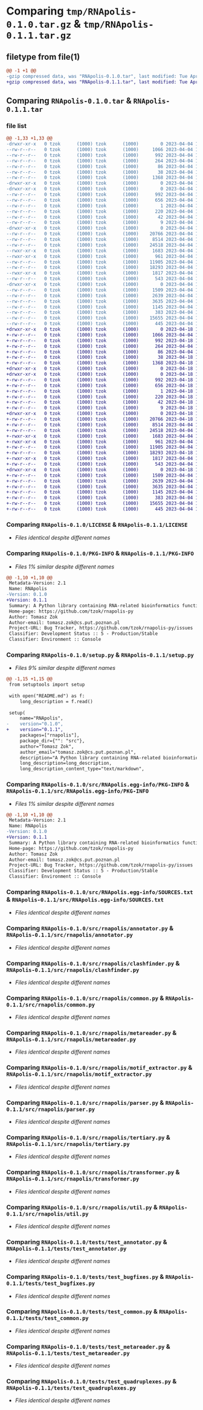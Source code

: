 # Comparing `tmp/RNApolis-0.1.0.tar.gz` & `tmp/RNApolis-0.1.1.tar.gz`

## filetype from file(1)

```diff
@@ -1 +1 @@
-gzip compressed data, was "RNApolis-0.1.0.tar", last modified: Tue Apr  4 15:16:14 2023, max compression
+gzip compressed data, was "RNApolis-0.1.1.tar", last modified: Tue Apr 18 11:56:10 2023, max compression
```

## Comparing `RNApolis-0.1.0.tar` & `RNApolis-0.1.1.tar`

### file list

```diff
@@ -1,33 +1,33 @@
-drwxr-xr-x   0 tzok      (1000) tzok      (1000)        0 2023-04-04 15:16:14.797824 RNApolis-0.1.0/
--rw-r--r--   0 tzok      (1000) tzok      (1000)     1066 2023-04-04 15:11:51.000000 RNApolis-0.1.0/LICENSE
--rw-r--r--   0 tzok      (1000) tzok      (1000)      992 2023-04-04 15:16:14.797824 RNApolis-0.1.0/PKG-INFO
--rw-r--r--   0 tzok      (1000) tzok      (1000)      264 2023-04-04 15:11:51.000000 RNApolis-0.1.0/README.md
--rw-r--r--   0 tzok      (1000) tzok      (1000)       86 2023-04-04 15:11:51.000000 RNApolis-0.1.0/pyproject.toml
--rw-r--r--   0 tzok      (1000) tzok      (1000)       38 2023-04-04 15:16:14.797824 RNApolis-0.1.0/setup.cfg
--rw-r--r--   0 tzok      (1000) tzok      (1000)     1368 2023-04-04 15:16:07.000000 RNApolis-0.1.0/setup.py
-drwxr-xr-x   0 tzok      (1000) tzok      (1000)        0 2023-04-04 15:16:14.794491 RNApolis-0.1.0/src/
-drwxr-xr-x   0 tzok      (1000) tzok      (1000)        0 2023-04-04 15:16:14.797824 RNApolis-0.1.0/src/RNApolis.egg-info/
--rw-r--r--   0 tzok      (1000) tzok      (1000)      992 2023-04-04 15:16:14.000000 RNApolis-0.1.0/src/RNApolis.egg-info/PKG-INFO
--rw-r--r--   0 tzok      (1000) tzok      (1000)      656 2023-04-04 15:16:14.000000 RNApolis-0.1.0/src/RNApolis.egg-info/SOURCES.txt
--rw-r--r--   0 tzok      (1000) tzok      (1000)        1 2023-04-04 15:16:14.000000 RNApolis-0.1.0/src/RNApolis.egg-info/dependency_links.txt
--rw-r--r--   0 tzok      (1000) tzok      (1000)      220 2023-04-04 15:16:14.000000 RNApolis-0.1.0/src/RNApolis.egg-info/entry_points.txt
--rw-r--r--   0 tzok      (1000) tzok      (1000)       42 2023-04-04 15:16:14.000000 RNApolis-0.1.0/src/RNApolis.egg-info/requires.txt
--rw-r--r--   0 tzok      (1000) tzok      (1000)        9 2023-04-04 15:16:14.000000 RNApolis-0.1.0/src/RNApolis.egg-info/top_level.txt
-drwxr-xr-x   0 tzok      (1000) tzok      (1000)        0 2023-04-04 15:16:14.797824 RNApolis-0.1.0/src/rnapolis/
--rw-r--r--   0 tzok      (1000) tzok      (1000)    20766 2023-04-04 15:16:07.000000 RNApolis-0.1.0/src/rnapolis/annotator.py
--rw-r--r--   0 tzok      (1000) tzok      (1000)     8514 2023-04-04 15:11:51.000000 RNApolis-0.1.0/src/rnapolis/clashfinder.py
--rw-r--r--   0 tzok      (1000) tzok      (1000)    24518 2023-04-04 15:16:07.000000 RNApolis-0.1.0/src/rnapolis/common.py
--rwxr-xr-x   0 tzok      (1000) tzok      (1000)     1683 2023-04-04 15:11:51.000000 RNApolis-0.1.0/src/rnapolis/metareader.py
--rwxr-xr-x   0 tzok      (1000) tzok      (1000)      961 2023-04-04 15:16:07.000000 RNApolis-0.1.0/src/rnapolis/motif_extractor.py
--rw-r--r--   0 tzok      (1000) tzok      (1000)    11905 2023-04-04 15:11:51.000000 RNApolis-0.1.0/src/rnapolis/parser.py
--rw-r--r--   0 tzok      (1000) tzok      (1000)    18293 2023-04-04 15:16:07.000000 RNApolis-0.1.0/src/rnapolis/tertiary.py
--rwxr-xr-x   0 tzok      (1000) tzok      (1000)     1817 2023-04-04 15:11:51.000000 RNApolis-0.1.0/src/rnapolis/transformer.py
--rw-r--r--   0 tzok      (1000) tzok      (1000)      543 2023-04-04 15:11:51.000000 RNApolis-0.1.0/src/rnapolis/util.py
-drwxr-xr-x   0 tzok      (1000) tzok      (1000)        0 2023-04-04 15:16:14.797824 RNApolis-0.1.0/tests/
--rw-r--r--   0 tzok      (1000) tzok      (1000)     1509 2023-04-04 15:11:51.000000 RNApolis-0.1.0/tests/test_annotator.py
--rw-r--r--   0 tzok      (1000) tzok      (1000)     2639 2023-04-04 15:16:07.000000 RNApolis-0.1.0/tests/test_bugfixes.py
--rw-r--r--   0 tzok      (1000) tzok      (1000)     3635 2023-04-04 15:16:07.000000 RNApolis-0.1.0/tests/test_common.py
--rw-r--r--   0 tzok      (1000) tzok      (1000)     1145 2023-04-04 15:11:51.000000 RNApolis-0.1.0/tests/test_metareader.py
--rw-r--r--   0 tzok      (1000) tzok      (1000)      383 2023-04-04 15:11:51.000000 RNApolis-0.1.0/tests/test_parser.py
--rw-r--r--   0 tzok      (1000) tzok      (1000)    15655 2023-04-04 15:16:07.000000 RNApolis-0.1.0/tests/test_quadruplexes.py
--rw-r--r--   0 tzok      (1000) tzok      (1000)      445 2023-04-04 15:11:51.000000 RNApolis-0.1.0/tests/test_tertiary.py
+drwxr-xr-x   0 tzok      (1000) tzok      (1000)        0 2023-04-18 11:56:10.468753 RNApolis-0.1.1/
+-rw-r--r--   0 tzok      (1000) tzok      (1000)     1066 2023-04-04 15:11:51.000000 RNApolis-0.1.1/LICENSE
+-rw-r--r--   0 tzok      (1000) tzok      (1000)      992 2023-04-18 11:56:10.468753 RNApolis-0.1.1/PKG-INFO
+-rw-r--r--   0 tzok      (1000) tzok      (1000)      264 2023-04-04 15:11:51.000000 RNApolis-0.1.1/README.md
+-rw-r--r--   0 tzok      (1000) tzok      (1000)       86 2023-04-04 15:11:51.000000 RNApolis-0.1.1/pyproject.toml
+-rw-r--r--   0 tzok      (1000) tzok      (1000)       38 2023-04-18 11:56:10.468753 RNApolis-0.1.1/setup.cfg
+-rw-r--r--   0 tzok      (1000) tzok      (1000)     1368 2023-04-18 11:55:24.000000 RNApolis-0.1.1/setup.py
+drwxr-xr-x   0 tzok      (1000) tzok      (1000)        0 2023-04-18 11:56:10.465419 RNApolis-0.1.1/src/
+drwxr-xr-x   0 tzok      (1000) tzok      (1000)        0 2023-04-18 11:56:10.468753 RNApolis-0.1.1/src/RNApolis.egg-info/
+-rw-r--r--   0 tzok      (1000) tzok      (1000)      992 2023-04-18 11:56:10.000000 RNApolis-0.1.1/src/RNApolis.egg-info/PKG-INFO
+-rw-r--r--   0 tzok      (1000) tzok      (1000)      656 2023-04-18 11:56:10.000000 RNApolis-0.1.1/src/RNApolis.egg-info/SOURCES.txt
+-rw-r--r--   0 tzok      (1000) tzok      (1000)        1 2023-04-18 11:56:10.000000 RNApolis-0.1.1/src/RNApolis.egg-info/dependency_links.txt
+-rw-r--r--   0 tzok      (1000) tzok      (1000)      220 2023-04-18 11:56:10.000000 RNApolis-0.1.1/src/RNApolis.egg-info/entry_points.txt
+-rw-r--r--   0 tzok      (1000) tzok      (1000)       42 2023-04-18 11:56:10.000000 RNApolis-0.1.1/src/RNApolis.egg-info/requires.txt
+-rw-r--r--   0 tzok      (1000) tzok      (1000)        9 2023-04-18 11:56:10.000000 RNApolis-0.1.1/src/RNApolis.egg-info/top_level.txt
+drwxr-xr-x   0 tzok      (1000) tzok      (1000)        0 2023-04-18 11:56:10.468753 RNApolis-0.1.1/src/rnapolis/
+-rw-r--r--   0 tzok      (1000) tzok      (1000)    20766 2023-04-18 11:45:44.000000 RNApolis-0.1.1/src/rnapolis/annotator.py
+-rw-r--r--   0 tzok      (1000) tzok      (1000)     8514 2023-04-04 15:11:51.000000 RNApolis-0.1.1/src/rnapolis/clashfinder.py
+-rw-r--r--   0 tzok      (1000) tzok      (1000)    24518 2023-04-04 15:16:07.000000 RNApolis-0.1.1/src/rnapolis/common.py
+-rwxr-xr-x   0 tzok      (1000) tzok      (1000)     1683 2023-04-04 15:11:51.000000 RNApolis-0.1.1/src/rnapolis/metareader.py
+-rwxr-xr-x   0 tzok      (1000) tzok      (1000)      961 2023-04-04 15:16:07.000000 RNApolis-0.1.1/src/rnapolis/motif_extractor.py
+-rw-r--r--   0 tzok      (1000) tzok      (1000)    11905 2023-04-04 15:11:51.000000 RNApolis-0.1.1/src/rnapolis/parser.py
+-rw-r--r--   0 tzok      (1000) tzok      (1000)    18293 2023-04-18 11:45:44.000000 RNApolis-0.1.1/src/rnapolis/tertiary.py
+-rwxr-xr-x   0 tzok      (1000) tzok      (1000)     1817 2023-04-04 15:11:51.000000 RNApolis-0.1.1/src/rnapolis/transformer.py
+-rw-r--r--   0 tzok      (1000) tzok      (1000)      543 2023-04-04 15:11:51.000000 RNApolis-0.1.1/src/rnapolis/util.py
+drwxr-xr-x   0 tzok      (1000) tzok      (1000)        0 2023-04-18 11:56:10.468753 RNApolis-0.1.1/tests/
+-rw-r--r--   0 tzok      (1000) tzok      (1000)     1509 2023-04-04 15:11:51.000000 RNApolis-0.1.1/tests/test_annotator.py
+-rw-r--r--   0 tzok      (1000) tzok      (1000)     2639 2023-04-04 15:16:07.000000 RNApolis-0.1.1/tests/test_bugfixes.py
+-rw-r--r--   0 tzok      (1000) tzok      (1000)     3635 2023-04-04 15:16:07.000000 RNApolis-0.1.1/tests/test_common.py
+-rw-r--r--   0 tzok      (1000) tzok      (1000)     1145 2023-04-04 15:11:51.000000 RNApolis-0.1.1/tests/test_metareader.py
+-rw-r--r--   0 tzok      (1000) tzok      (1000)      383 2023-04-04 15:11:51.000000 RNApolis-0.1.1/tests/test_parser.py
+-rw-r--r--   0 tzok      (1000) tzok      (1000)    15655 2023-04-04 15:16:07.000000 RNApolis-0.1.1/tests/test_quadruplexes.py
+-rw-r--r--   0 tzok      (1000) tzok      (1000)      445 2023-04-04 15:11:51.000000 RNApolis-0.1.1/tests/test_tertiary.py
```

### Comparing `RNApolis-0.1.0/LICENSE` & `RNApolis-0.1.1/LICENSE`

 * *Files identical despite different names*

### Comparing `RNApolis-0.1.0/PKG-INFO` & `RNApolis-0.1.1/PKG-INFO`

 * *Files 1% similar despite different names*

```diff
@@ -1,10 +1,10 @@
 Metadata-Version: 2.1
 Name: RNApolis
-Version: 0.1.0
+Version: 0.1.1
 Summary: A Python library containing RNA-related bioinformatics functions and classes
 Home-page: https://github.com/tzok/rnapolis-py
 Author: Tomasz Zok
 Author-email: tomasz.zok@cs.put.poznan.pl
 Project-URL: Bug Tracker, https://github.com/tzok/rnapolis-py/issues
 Classifier: Development Status :: 5 - Production/Stable
 Classifier: Environment :: Console
```

### Comparing `RNApolis-0.1.0/setup.py` & `RNApolis-0.1.1/setup.py`

 * *Files 9% similar despite different names*

```diff
@@ -1,15 +1,15 @@
 from setuptools import setup
 
 with open("README.md") as f:
     long_description = f.read()
 
 setup(
     name="RNApolis",
-    version="0.1.0",
+    version="0.1.1",
     packages=["rnapolis"],
     package_dir={"": "src"},
     author="Tomasz Zok",
     author_email="tomasz.zok@cs.put.poznan.pl",
     description="A Python library containing RNA-related bioinformatics functions and classes",
     long_description=long_description,
     long_description_content_type="text/markdown",
```

### Comparing `RNApolis-0.1.0/src/RNApolis.egg-info/PKG-INFO` & `RNApolis-0.1.1/src/RNApolis.egg-info/PKG-INFO`

 * *Files 1% similar despite different names*

```diff
@@ -1,10 +1,10 @@
 Metadata-Version: 2.1
 Name: RNApolis
-Version: 0.1.0
+Version: 0.1.1
 Summary: A Python library containing RNA-related bioinformatics functions and classes
 Home-page: https://github.com/tzok/rnapolis-py
 Author: Tomasz Zok
 Author-email: tomasz.zok@cs.put.poznan.pl
 Project-URL: Bug Tracker, https://github.com/tzok/rnapolis-py/issues
 Classifier: Development Status :: 5 - Production/Stable
 Classifier: Environment :: Console
```

### Comparing `RNApolis-0.1.0/src/RNApolis.egg-info/SOURCES.txt` & `RNApolis-0.1.1/src/RNApolis.egg-info/SOURCES.txt`

 * *Files identical despite different names*

### Comparing `RNApolis-0.1.0/src/rnapolis/annotator.py` & `RNApolis-0.1.1/src/rnapolis/annotator.py`

 * *Files identical despite different names*

### Comparing `RNApolis-0.1.0/src/rnapolis/clashfinder.py` & `RNApolis-0.1.1/src/rnapolis/clashfinder.py`

 * *Files identical despite different names*

### Comparing `RNApolis-0.1.0/src/rnapolis/common.py` & `RNApolis-0.1.1/src/rnapolis/common.py`

 * *Files identical despite different names*

### Comparing `RNApolis-0.1.0/src/rnapolis/metareader.py` & `RNApolis-0.1.1/src/rnapolis/metareader.py`

 * *Files identical despite different names*

### Comparing `RNApolis-0.1.0/src/rnapolis/motif_extractor.py` & `RNApolis-0.1.1/src/rnapolis/motif_extractor.py`

 * *Files identical despite different names*

### Comparing `RNApolis-0.1.0/src/rnapolis/parser.py` & `RNApolis-0.1.1/src/rnapolis/parser.py`

 * *Files identical despite different names*

### Comparing `RNApolis-0.1.0/src/rnapolis/tertiary.py` & `RNApolis-0.1.1/src/rnapolis/tertiary.py`

 * *Files identical despite different names*

### Comparing `RNApolis-0.1.0/src/rnapolis/transformer.py` & `RNApolis-0.1.1/src/rnapolis/transformer.py`

 * *Files identical despite different names*

### Comparing `RNApolis-0.1.0/src/rnapolis/util.py` & `RNApolis-0.1.1/src/rnapolis/util.py`

 * *Files identical despite different names*

### Comparing `RNApolis-0.1.0/tests/test_annotator.py` & `RNApolis-0.1.1/tests/test_annotator.py`

 * *Files identical despite different names*

### Comparing `RNApolis-0.1.0/tests/test_bugfixes.py` & `RNApolis-0.1.1/tests/test_bugfixes.py`

 * *Files identical despite different names*

### Comparing `RNApolis-0.1.0/tests/test_common.py` & `RNApolis-0.1.1/tests/test_common.py`

 * *Files identical despite different names*

### Comparing `RNApolis-0.1.0/tests/test_metareader.py` & `RNApolis-0.1.1/tests/test_metareader.py`

 * *Files identical despite different names*

### Comparing `RNApolis-0.1.0/tests/test_quadruplexes.py` & `RNApolis-0.1.1/tests/test_quadruplexes.py`

 * *Files identical despite different names*

